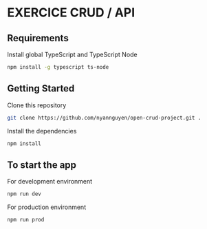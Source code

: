 # EXERCICE CRUD / API

## Requirements
Install global TypeScript and TypeScript Node

```bash
npm install -g typescript ts-node
```

## Getting Started

Clone this repository

```bash
git clone https://github.com/nyannguyen/open-crud-project.git .
```

Install the dependencies

```bash
npm install
```

## To start the app

For development environment
```bash
npm run dev
```

For production environment
```bash
npm run prod
```
